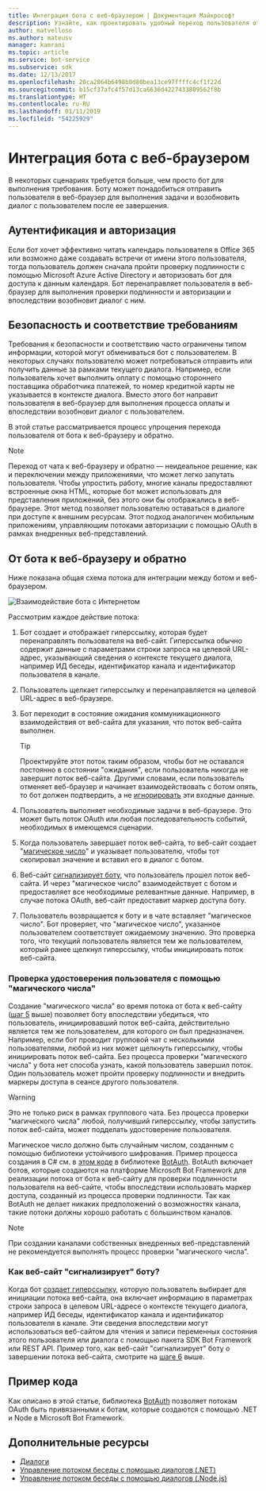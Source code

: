 ```yaml
---
title: Интеграция бота с веб-браузером | Документация Майкрософт
description: Узнайте, как проектировать удобный переход пользователя от бота к веб-браузеру и обратно.
author: matvelloso
ms.author: mateusv
manager: kamrani
ms.topic: article
ms.service: bot-service
ms.subservice: sdk
ms.date: 12/13/2017
ms.openlocfilehash: 20ca2864b6498b0d80bea13ce97ffffc4cf1f22d
ms.sourcegitcommit: b15cf37afc4f57d13ca6636d4227433809562f8b
ms.translationtype: HT
ms.contentlocale: ru-RU
ms.lasthandoff: 01/11/2019
ms.locfileid: "54225929"
---
```

# <a name="integrate-your-bot-with-a-web-browser"></a>Интеграция бота с веб-браузером

В некоторых сценариях требуется больше, чем просто бот для выполнения требования. Боту может понадобиться отправить пользователя в веб-браузер для выполнения задачи и возобновить диалог с пользователем после ее завершения. 

## <a name="authentication-and-authorization"></a>Аутентификация и авторизация
Если бот хочет эффективно читать календарь пользователя в Office 365 или возможно даже создавать встречи от имени этого пользователя, тогда пользователь должен сначала пройти проверку подлинности с помощью Microsoft Azure Active Directory и авторизовать бот для доступа к данным календаря. Бот перенаправляет пользователя в веб-браузер для выполнения проверки подлинности и авторизации и впоследствии возобновит диалог c ним. 

## <a name="security-and-compliance"></a>Безопасность и соответствие требованиям
Требования к безопасности и соответствию часто ограничены типом информации, которой могут обмениваться бот с пользователем. В некоторых случаях пользователю может потребоваться отправить или получить данные за рамками текущего диалога. Например, если пользователь хочет выполнить оплату с помощью стороннего поставщика обработчика платежей, то номер кредитной карты не указывается в контексте диалога. Вместо этого бот направит пользователя в веб-браузер для выполнения процесса оплаты и впоследствии возобновит диалог c пользователем.

В этой статье рассматривается процесс упрощения перехода пользователя от бота к веб-браузеру и обратно. 

> [!NOTE]
> Переход от чата к веб-браузеру и обратно — неидеальное решение, как и переключении между приложениями, что может легко запутать пользователя. Чтобы упростить работу, многие каналы предоставляют встроенные окна HTML, которые бот может использовать для представления приложений, без этого они бы отображались в веб-браузере. Этот метод позволяет пользователю оставаться в диалоге при доступе к внешним ресурсам. Этот подход аналогичен мобильным приложениям, управляющим потоками авторизации с помощью OAuth в рамках внедренных веб-представлений.

## <a name="bot-to-web-browser-and-back-again"></a>От бота к веб-браузеру и обратно

Ниже показана общая схема потока для интеграции между ботом и веб-браузером. 

![Взаимодействие бота с Интернетом](~/media/bot-service-design-pattern-integrate-browser/bot-to-web1.png)

Рассмотрим каждое действие потока:

1. <a id="generate-hyperlink"></a>Бот создает и отображает гиперссылку, которая будет перенаправлять пользователя на веб-сайт. 
   Гиперссылка обычно содержит данные с параметрами строки запроса на целевой URL-адрес, указывающий сведения о контексте текущего диалога, например ИД беседы, идентификатор канала и идентификатор пользователя в канале. 

2. Пользователь щелкает гиперссылку и перенаправляется на целевой URL-адрес в веб-браузере. 

3. Бот переходит в состояние ожидания коммуникационного взаимодействия от веб-сайта для указания, что поток веб-сайта выполнен.  
   > [!TIP]
   > Проектируйте этот поток таким образом, чтобы бот не оставался постоянно в состоянии "ожидания", если пользователь никогда не завершит поток веб-сайта. Другими словами, если пользователь отменяет веб-браузер и начинает взаимодействовать с ботом опять, то бот должен подтвердить, а не [игнорировать](~/bot-service-design-navigation.md#the-mysterious-bot) эти входные данные.

4. Пользователь выполняет необходимые задачи в веб-браузере. 
   Это может быть поток OAuth или любая последовательность событий, необходимых в имеющемся сценарии. 

5. <a id="generate-magic-number"></a>Когда пользователь завершает поток веб-сайта, то веб-сайт создает "[магическое число](#verify-identity)" и указывает пользователю, чтобы тот скопировал значение и вставил его в диалог с ботом. 

6. <a id="signal-to-bot"></a>Веб-сайт [сигнализирует боту](#website-signal-to-bot), что пользователь прошел поток веб-сайта. 
   И через "магическое число" взаимодействует с ботом и предоставляет все необходимые релевантные данные.
   Например, в случае потока OAuth, веб-сайт предоставит маркер доступа боту.

7. Пользователь возвращается к боту и в чате вставляет "магическое число". 
   Бот проверяет, что "магическое число", указанное пользователем соответствует ожидаемому значению. Это проверка того, что текущий пользователь является тем же пользователем, который ранее щелкнул гиперссылку, чтобы инициировать поток веб-сайта. 

### <a id="verify-identity"></a> Проверка удостоверения пользователя с помощью "магического числа"

Создание "магического числа" во время потока от бота к веб-сайту ([шаг 5](#generate-magic-number) выше) позволяет боту впоследствии убедиться, что пользователь, инициировавший поток веб-сайта, действительно является тем же пользователем, для которого он был предназначен. Например, если бот проводит групповой чат с несколькими пользователями, любой из них может щелкнуть гиперссылку, чтобы инициировать поток веб-сайта. Без процесса проверки "магического числа" y бота нет способа узнать, какой пользователь завершил поток. Один пользователь может пройти проверку подлинности и внедрить маркеры доступа в сеансе другого пользователя. 

> [!WARNING] 
> Это не только риск в рамках группового чата. Без процесса проверки "магического числа" любой, получивший гиперссылку, чтобы запустить поток веб-сайта, может подделать удостоверение пользователя. 

Магическое число должно быть случайным числом, созданным с помощью библиотеки устойчивого шифрования. Пример процесса создания в C# см. в <a href="https://github.com/MicrosoftDX/botauth/tree/master/CSharp" target="_blank">этом коде</a> в библиотеке <a href="https://www.nuget.org/packages/BotAuth" target="_blank">BotAuth</a>. BotAuth включает ботов, которые создаются на платформе Microsoft Bot Framework для реализации потока от бота к веб-сайту для проверки подлинности пользователя на веб-сайте, чтобы впоследствии использовать маркер доступа, созданный из процесса проверки подлинности. Так как BotAuth не делает никаких предположений о возможностях канала, такие потоки должны хорошо работать с большинством каналов. 

> [!NOTE]
> При создании каналами собственных внедренных веб-представлений не рекомендуется выполнять процесс проверки "магического числа".

### <a id="website-signal-to-bot"></a> Как веб-сайт "сигнализирует" боту?

Когда бот [создает гиперссылку](#generate-hyperlink), которую пользователь выбирает для инициации потока веб-сайта, она включает информацию в параметрах строки запроса в целевом URL-адресе о контексте текущего диалога, например ИД беседы, идентификатор канала и идентификатор пользователя в канале. Эти сведения впоследствии могут использоваться веб-сайтом для чтения и записи переменных состояния этого пользователя или диалога с помощью пакета SDK Bot Framework или REST API. Пример того, как веб-сайт "сигнализирует" боту о завершении потока веб-сайта, смотрите на [шаге 6](#signal-to-bot) выше.

## <a name="sample-code"></a>Пример кода

Как описано в этой статье, библиотека <a href="https://github.com/MicrosoftDX/botauth" target="_blank">BotAuth</a> позволяет потокам OAuth быть привязанными к ботам, которые создаются с помощью .NET и Node в Microsoft Bot Framework.

## <a name="additional-resources"></a>Дополнительные ресурсы

- [Диалоги](~/dotnet/bot-builder-dotnet-dialogs.md)
- [Управление потоком беседы с помощью диалогов (.NET)](~/dotnet/bot-builder-dotnet-manage-conversation-flow.md)
- [Управление потоком беседы с помощью диалогов (.Node.js)](~/nodejs/bot-builder-nodejs-manage-conversation-flow.md)
